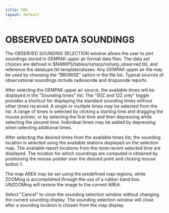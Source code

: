 ```yaml
---
title: OBS
layout: default
---
```


# OBSERVED DATA SOUNDINGS


The OBSERVED SOUNDING SELECTION window allows the user to plot 
soundings stored in GEMPAK upper air format data files. The
data set choices are defined in $NAWIPS/tables/nsharp/nsharp_observed.tbl,
and reference the datatype.tbl template/aliases. Any GEMPAK upper air 
file may be used by choosing the "BROWSE" option in the file list. 
Typical sources of observational soundings include radiosonde
and dropsonde reports.

After selecting the GEMPAK upper air source, the available times will 
be displayed in the "Sounding times" list. The "00Z and 12Z only"
toggle provides a shortcut for displaying the standard sounding times
without other times received. A single or multiple times may be selected
from the list. A range of times is selected by clicking a starting
time and dragging the mouse pointer, or by selecting the first time
and then depressing <SHIFT> while selecting the second time.
Individual times may be added by depressing <CTRL> when selecting
additional times.

After selecting the desired times from the available times list, the 
sounding location is selected using the available stations displayed on 
the selection map. The available report locations from the most recent 
selected time are displayed. The location for which soundings are computed 
is obtained by positioning the mouse pointer over the desired point and clicking mouse button 1. 

The map AREA may be set using the predefined map regions, while
ZOOMing is accomplished through the use of a rubber band box.
UNZOOMing will restore the image to the current AREA.

Select "Cancel" to close the sounding selection window without
changing the current sounding display. The sounding selection window will
close after a sounding location is chosen from the map display.
 
